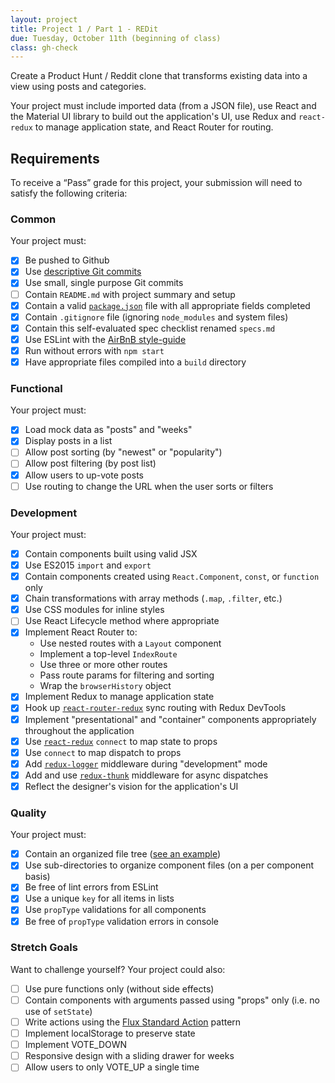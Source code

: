 ```yaml
---
layout: project
title: Project 1 / Part 1 - REDit
due: Tuesday, October 11th (beginning of class)
class: gh-check
---
```


Create a Product Hunt / Reddit clone that transforms existing data into a view using posts and categories.

Your project must include imported data (from a JSON file), use React and the Material UI library to build out the application's UI, use Redux and `react-redux` to manage application state, and React Router for routing. 

## Requirements

To receive a “Pass” grade for this project, your submission will need to satisfy the following criteria:

### Common

Your project must:

- [X] Be pushed to Github 
- [X] Use [descriptive Git commits](http://chris.beams.io/posts/git-commit/)
- [X] Use small, single purpose Git commits
- [ ] Contain `README.md` with project summary and setup
- [X] Contain a valid [`package.json`](http://browsenpm.org/package.json) file with all appropriate fields completed
- [X] Contain `.gitignore` file (ignoring `node_modules` and system files)
- [X] Contain this self-evaluated spec checklist renamed `specs.md`
- [X] Use ESLint with the [AirBnB style-guide](https://github.com/airbnb/javascript)
- [X] Run without errors with `npm start`
- [X] Have appropriate files compiled into a `build` directory

### Functional

Your project must:

- [X] Load mock data as "posts" and "weeks"
- [X] Display posts in a list
- [ ] Allow post sorting (by "newest" or "popularity")
- [ ] Allow post filtering (by post list)
- [X] Allow users to up-vote posts
- [ ] Use routing to change the URL when the user sorts or filters

### Development

Your project must:

- [X] Contain components built using valid JSX
- [X] Use ES2015 `import` and `export`
- [X] Contain components created using `React.Component`, `const`, or `function` only
- [X] Chain transformations with array methods (`.map`, `.filter`, etc.)
- [X] Use CSS modules for inline styles
- [ ] Use React Lifecycle method where appropriate
- [X] Implement React Router to:
  - Use nested routes with a `Layout` component
  - Implement a top-level `IndexRoute`
  - Use three or more other routes
  - Pass route params for filtering and sorting
  - Wrap the `browserHistory` object
- [X] Implement Redux to manage application state
- [X] Hook up [`react-router-redux`](https://github.com/reactjs/react-router-redux) sync routing with Redux DevTools
- [X] Implement "presentational" and "container" components appropriately throughout the application
- [X] Use [`react-redux`](https://github.com/reactjs/react-redux) `connect` to map state to props
- [X] Use `connect` to map dispatch to props
- [X] Add [`redux-logger`](https://github.com/evgenyrodionov/redux-logger) middleware during "development" mode
- [X] Add and use [`redux-thunk`](https://github.com/gaearon/redux-thunk) middleware for async dispatches
- [X] Reflect the designer's vision for the application's UI

### Quality

Your project must:

- [X] Contain an organized file tree ([see an example](http://marmelab.com/blog/2015/12/17/react-directory-structure.html))
- [X] Use sub-directories to organize component files (on a per component basis)
- [X] Be free of lint errors from ESLint
- [X] Use a unique `key` for all items in lists
- [X] Use `propType` validations for all components
- [X] Be free of `propType` validation errors in console

### Stretch Goals

Want to challenge yourself? Your project could also:

- [ ] Use pure functions only (without side effects)
- [ ] Contain components with arguments passed using "props" only (i.e. no use of `setState`)
- [ ] Write actions using the [Flux Standard Action](https://github.com/acdlite/flux-standard-action) pattern
- [ ] Implement localStorage to preserve state
- [ ] Implement VOTE_DOWN
- [ ] Responsive design with a sliding drawer for weeks
- [ ] Allow users to only VOTE_UP a single time